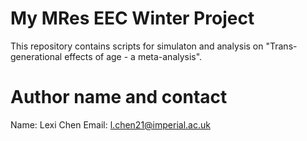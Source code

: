 # My MRes EEC Winter Project
This repository contains scripts for simulaton and analysis on "Trans-generational effects of age - a meta-analysis".

# Author name and contact
Name: Lexi Chen
Email: l.chen21@imperial.ac.uk
